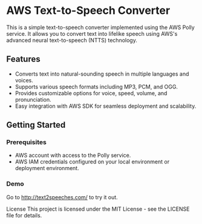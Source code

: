 # AWS Text-to-Speech Converter

This is a simple text-to-speech converter implemented using the AWS Polly service. It allows you to convert text into lifelike speech using AWS's advanced neural text-to-speech (NTTS) technology.

## Features
- Converts text into natural-sounding speech in multiple languages and voices.
- Supports various speech formats including MP3, PCM, and OGG.
- Provides customizable options for voice, speed, volume, and pronunciation.
- Easy integration with AWS SDK for seamless deployment and scalability.

## Getting Started
### Prerequisites
- AWS account with access to the Polly service.
- AWS IAM credentials configured on your local environment or deployment environment.


### Demo
Go to http://text2speeches.com/ to try it out.

License
This project is licensed under the MIT License - see the LICENSE file for details.
